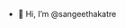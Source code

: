 - 👋 Hi, I’m @sangeethakatre
<!---
sangeethakatre/sangeethakatre is a ✨ special ✨ repository because its `README.md` (this file) appears on your GitHub profile.
You can click the Preview link to take a look at your changes.
--->
